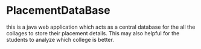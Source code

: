 # PlacementDataBase
this is a java web application which acts as a central database
for the all the collages to store their placement details.
This may also helpful for the students to analyze which college is better.
